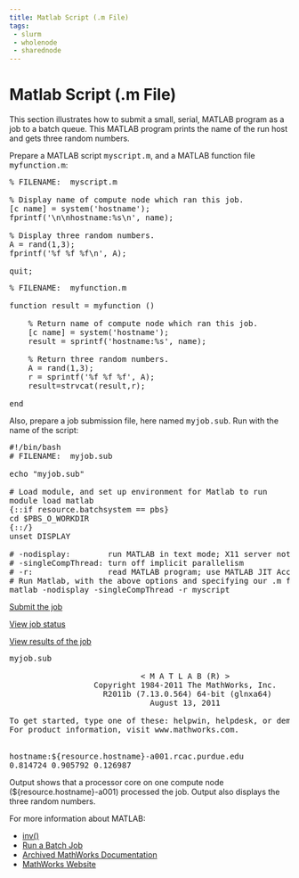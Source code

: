 ```yaml
---
title: Matlab Script (.m File)
tags:
 - slurm
 - wholenode
 - sharednode
---
```

# Matlab Script (.m File)

This section illustrates how to submit a small, serial, MATLAB program as a job to a batch queue.  This MATLAB program prints the name of the run host and gets three random numbers.

Prepare a MATLAB script <kbd>myscript.m</kbd>, and a MATLAB function file <kbd>myfunction.m</kbd>:

<pre>
% FILENAME:  myscript.m

% Display name of compute node which ran this job.
[c name] = system('hostname');
fprintf('\n\nhostname:%s\n', name);

% Display three random numbers.
A = rand(1,3);
fprintf('%f %f %f\n', A);

quit;
</pre>

<pre>
% FILENAME:  myfunction.m

function result = myfunction ()

    % Return name of compute node which ran this job.
    [c name] = system('hostname');
    result = sprintf('hostname:%s', name);

    % Return three random numbers.
    A = rand(1,3);
    r = sprintf('%f %f %f', A);
    result=strvcat(result,r);

end
</pre>

Also, prepare a job submission file, here named <kbd>myjob.sub</kbd>.  Run with the name of the script:

<pre>
#!/bin/bash
# FILENAME:  myjob.sub

echo "myjob.sub"

# Load module, and set up environment for Matlab to run
module load matlab
{::if resource.batchsystem == pbs}
cd $PBS_O_WORKDIR
{::/}
unset DISPLAY

# -nodisplay:        run MATLAB in text mode; X11 server not needed
# -singleCompThread: turn off implicit parallelism
# -r:                read MATLAB program; use MATLAB JIT Accelerator
# Run Matlab, with the above options and specifying our .m file
matlab -nodisplay -singleCompThread -r myscript
</pre>

[Submit the job](/knowledge/${resource.hostname}/run/${resource.batchsystem}/submit)

[View job status](/knowledge/${resource.hostname}/run/${resource.batchsystem}/status)

[View results of the job](/knowledge/${resource.hostname}/run/${resource.batchsystem}/output)

<pre>
myjob.sub

                            &lt; M A T L A B (R) &gt;
                  Copyright 1984-2011 The MathWorks, Inc.
                    R2011b (7.13.0.564) 64-bit (glnxa64)
                              August 13, 2011

To get started, type one of these: helpwin, helpdesk, or demo.
For product information, visit www.mathworks.com.


hostname:${resource.hostname}-a001.rcac.purdue.edu
0.814724 0.905792 0.126987
</pre>

Output shows that a processor core on one compute node (${resource.hostname}-a001) processed the job.  Output also displays the three random numbers.


For more information about MATLAB:
<ul>
 <li><a href="http://www.mathworks.com/help/techdoc/ref/inv.html" target="_blank" rel="noopener">inv()</a></li>
 <li><a href="http://www.mathworks.com/help/distcomp/introduction-to-parallel-solutions.html#brjw1fx-2" target="_blank" rel="noopener">Run a Batch Job</a></li>
 <li><a href="http://www.mathworks.com/help/doc-archives.html" target="_blank" rel="noopener">Archived MathWorks Documentation</a></li>
 <li><a href="http://www.mathworks.com/" target="_blank" rel="noopener">MathWorks Website</a></li>
</ul>
